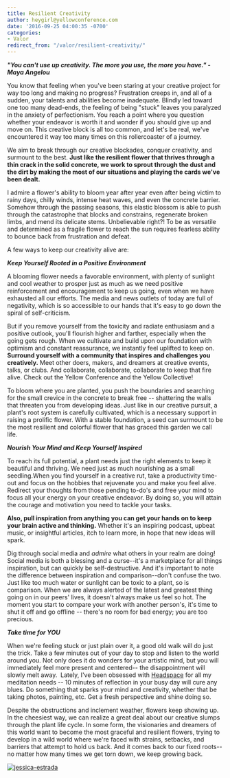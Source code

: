 ```yaml
---
title: Resilient Creativity
author: heygirl@yellowconference.com
date: '2016-09-25 04:00:35 -0700'
categories:
- Valor
redirect_from: "/valor/resilient-creativity/"
---
```


**_"You can't use up creativity. The more you use, the more you have." - Maya Angelou_**

You know that feeling when you've been staring at your creative project for way too long and making no progress? Frustration creeps in, and all of a sudden, your talents and abilities become inadequate. Blindly led toward one too many dead-ends, the feeling of being "stuck" leaves you paralyzed in the anxiety of perfectionism. You reach a point where you question whether your endeavor is worth it and wonder if you should give up and move on. This creative block is all too common, and let's be real, we've encountered it way too many times on this rollercoaster of a journey.

We aim to break through our creative blockades, conquer creativity, and surmount to the best. **Just like the resilient flower that thrives through a thin crack in the solid concrete, we work to sprout through the dust and the dirt by making the most of our situations and playing the cards we've been dealt.**

I admire a flower's ability to bloom year after year even after being victim to rainy days, chilly winds, intense heat waves, and even the concrete barrier. Somehow through the passing seasons, this elastic blossom is able to push through the catastrophe that blocks and constrains, regenerate broken limbs, and mend its delicate stems. Unbelievable right?! To be as versatile and determined as a fragile flower to reach the sun requires fearless ability to bounce back from frustration and defeat.  

A few ways to keep our creativity alive are:

**_Keep Yourself Rooted in a Positive Environment_**

A blooming flower needs a favorable environment, with plenty of sunlight and cool weather to prosper just as much as we need positive reinforcement and encouragement to keep us going, even when we have exhausted all our efforts. The media and news outlets of today are full of negativity, which is so accessible to our hands that it's easy to go down the spiral of self-criticism.

But if you remove yourself from the toxicity and radiate enthusiasm and a positive outlook, you'll flourish higher and farther, especially when the going gets rough. When we cultivate and build upon our foundation with optimism and constant reassurance, we instantly feel uplifted to keep on.   **Surround yourself with a community that inspires and challenges you creatively.** Meet other doers, makers, and dreamers at creative events, talks, or clubs. And collaborate, collaborate, collaborate to keep that fire alive. Check out the Yellow Conference and the Yellow Collective!

To bloom where you are planted, you push the boundaries and searching for the small crevice in the concrete to break free -- shattering the walls that threaten you from developing ideas. Just like in our creative pursuit, a plant's root system is carefully cultivated, which is a necessary support in raising a prolific flower. With a stable foundation, a seed can surmount to be the most resilient and colorful flower that has graced this garden we call life.

**_Nourish Your Mind and Keep Yourself Inspired_**

To reach its full potential, a plant needs just the right elements to keep it beautiful and thriving. We need just as much nourishing as a small seedling.When you find yourself in a creative rut, take a productivity time-out and focus on the hobbies that rejuvenate you and make you feel alive. Redirect your thoughts from those pending to-do's and free your mind to focus all your energy on your creative endeavor. By doing so, you will attain the courage and motivation you need to tackle your tasks.   

**Also, pull inspiration from anything you can get your hands on to keep your brain active and thinking.** Whether it's an inspiring podcast, upbeat music, or insightful articles, itch to learn more, in hope that new ideas will spark.

Dig through social media and _admire_ what others in your realm are doing! Social media is both a blessing and a curse--it's a marketplace for all things inspiration, but can quickly be self-destructive. And it's important to note the difference between inspiration and comparison--don't confuse the two. Just like too much water or sunlight can be toxic to a plant, so is comparison. When we are always alerted of the latest and greatest thing going on in our peers' lives, it doesn't always make us feel so hot. The moment you start to compare your work with another person's, it's time to shut it off and go offline -- there's no room for bad energy; you are too precious.  

**_Take time for YOU_**

When we're feeling stuck or just plain over it, a good old walk will do just the trick. Take a few minutes out of your day to stop and listen to the world around you. Not only does it do wonders for your artistic mind, but you will immediately feel more present and centered-- the disappointment will slowly melt away.  Lately, I've been obsessed with [Headspace](https://www.headspace.com/) for all my meditation needs -- 10 minutes of reflection in your busy day will cure any blues. Do something that sparks your mind and creativity, whether that be taking photos, painting, etc. Get a fresh perspective and shine doing so.

Despite the obstructions and inclement weather, flowers keep showing up. In the cheesiest way, we can realize a great deal about our creative slumps through the plant life cycle. In some form, the visionaries and dreamers of this world want to become the most graceful and resilient flowers, trying to develop in a wild world where we're faced with strains, setbacks, and barriers that attempt to hold us back. And it comes back to our fixed roots--no matter how many times we get torn down, we keep growing back.

[![jessica-estrada](http://yellowconference.com/wp-content/uploads/2016/09/JEssica-Estrada1.jpg)](http://jessica-marie.com/)
